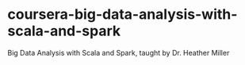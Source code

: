 # coursera-big-data-analysis-with-scala-and-spark
Big Data Analysis with Scala and Spark, taught by Dr. Heather Miller
